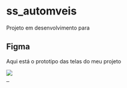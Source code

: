 # ss_automveis

Projeto em desenvolvimento para 

## Figma

Aqui está o prototipo das telas do meu projeto
<div> 
<a href="https://www.figma.com/design/fH2z92S4UGOQpw60JEFN2L/Untitled?node-id=0-1&t=9hsI2tWVBpHs7xO3-0" target="_blank"><img src="https://img.shields.io/badge/-Figma-%230077B5?style=for-the-badge&logo=instagram&logoColor=white">
</div>&nbsp;&nbsp;


